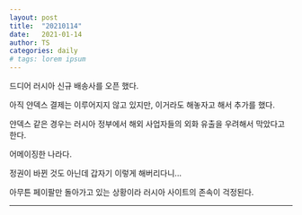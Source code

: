 ```yaml
---
layout: post
title:  "20210114"
date:   2021-01-14
author: TS
categories: daily
# tags: lorem ipsum
---
```


드디어 러시아 신규 배송사를 오픈 했다.

아직 얀덱스 결제는 이루어지지 않고 있지만, 이거라도 해놓자고 해서 추가를 했다.

얀덱스 같은 경우는 러시아 정부에서 해외 사업자들의 외화 유출을 우려해서 막았다고 한다.

어메이징한 나라다.

정권이 바뀐 것도 아닌데 갑자기 이렇게 해버리다니...

아무튼 페이팔만 돌아가고 있는 상황이라 러시아 사이트의 존속이 걱정된다.

---

